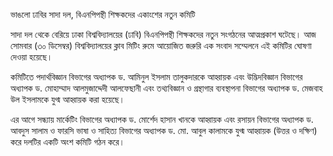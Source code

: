 ভাঙলো ঢাবির সাদা দল, বিএনপিপন্থী শিক্ষকদের একাংশের নতুন কমিটি

সাদা দল থেকে বেরিয়ে ঢাকা বিশ্ববিদ্যালয়ের (ঢাবি) বিএনপিপন্থী শিক্ষকদের নতুন সংগঠনের আত্মপ্রকাশ ঘটেছে। আজ সোমবার (৩০ ডিসেম্বর) বিশ্ববিদ্যালয়ের ক্লাব মিটিং রুমে আয়োজিত জরুরি এক সংবাদ সম্মেলনে এই কমিটির ঘোষণা দেওয়া হয়েছে।

কমিটিতে পদার্থবিজ্ঞান বিভাগের অধ্যাপক ড. আমিনুল ইসলাম তালুকদারকে আহ্বায়ক এবং উদ্ভিদবিজ্ঞান বিভাগের অধ্যাপক ড. মোহাম্মাদ আলমুজাদ্দেদী আলফেছানী এবং তথ্যবিজ্ঞান ও গ্রন্থাগার ব্যবস্থাপনা বিভাগের অধ্যাপক ড. মেজবাহ উল ইসলামকে যুগ্ম আহ্বায়ক করা হয়েছে।

এর আগে সন্ধ্যায় মার্কেটিং বিভাগের অধ্যাপক ড. মোর্শেদ হাসান খানকে আহ্বায়ক এবং রসায়ন বিভাগের অধ্যাপক ড. আবদুস সালাম ও ফারসি ভাষা ও সাহিত্য বিভাগের অধ্যাপক ড. মো. আবুল কালামকে যুগ্ম আহ্বায়ক (উত্তর ও দক্ষিণ) করে দলটির একটি অংশ কমিটি গঠন করে।
